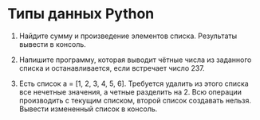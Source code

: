 # Типы данных Python

1. Найдите сумму и произведение элементов списка. Результаты вывести в консоль.

2. Напишите программу, которая выводит чётные числа из заданного списка и останавливается, если встречает число 237.

3. Есть список a = [1, 2, 3, 4, 5, 6]. Требуется удалить из этого списка все нечетные значения, а четные разделить на 2. Всю операции производить с текущим списком, второй список создавать нельзя. Вывести измененный список в консоль.
